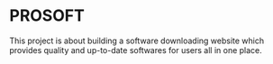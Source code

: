 # PROSOFT
This project is about building a software downloading website which provides quality and up-to-date softwares for users all in one place.
